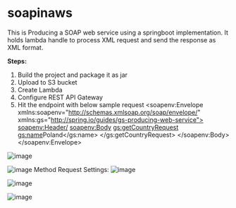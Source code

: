 # soapinaws
This is Producing a SOAP web service using a springboot implementation.
It holds lambda handle to process XML request and send the response as XML format.

**Steps:**
1. Build the project and package it as jar
2. Upload to S3 bucket
3. Create Lambda
4. Configure REST API Gateway
5. Hit the endpoint with below sample request
<soapenv:Envelope xmlns:soapenv="http://schemas.xmlsoap.org/soap/envelope/" xmlns:gs="http://spring.io/guides/gs-producing-web-service">
   <soapenv:Header/>
   <soapenv:Body>
      <gs:getCountryRequest>
         <gs:name>Poland</gs:name>
      </gs:getCountryRequest>
   </soapenv:Body>
</soapenv:Envelope>

![image](https://user-images.githubusercontent.com/38793410/126020415-23a420f9-457c-423f-861d-00ca1b1c2974.png)

![image](https://user-images.githubusercontent.com/38793410/126020691-8d8e991f-3939-45d9-9496-9cf7be45e2cd.png)
Method Request Settings:
![image](https://user-images.githubusercontent.com/38793410/126020743-712238c9-f031-413a-8029-692394402709.png)


![image](https://user-images.githubusercontent.com/38793410/126020717-8f99e74d-4a6d-49b2-b0fd-17e63dabb61b.png)


![image](https://user-images.githubusercontent.com/38793410/126020656-8e85072b-a7bd-4044-b1be-55811c29ce98.png)

